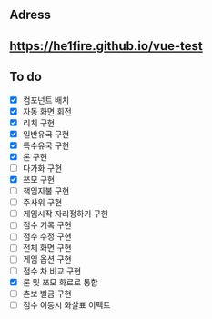 ## Adress
https://he1fire.github.io/vue-test
---
## To do
- [x] 컴포넌트 배치
- [x] 자동 화면 회전
- [x] 리치 구현
- [x] 일반유국 구현
- [x] 특수유국 구현
- [x] 론 구현
- [ ] 다가화 구현
- [x] 쯔모 구현
- [ ] 책임지불 구현
- [ ] 주사위 구현
- [ ] 게임시작 자리정하기 구현
- [ ] 점수 기록 구현
- [ ] 점수 수정 구현
- [ ] 전체 화면 구현
- [ ] 게임 옵션 구현
- [ ] 점수 차 비교 구현
- [x] 론 및 쯔모 화료로 통합
- [ ] 촌보 벌금 구현
- [ ] 점수 이동시 화살표 이펙트